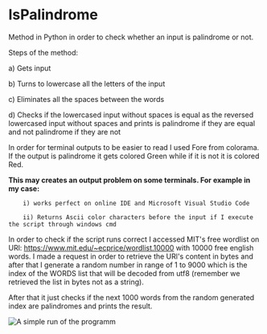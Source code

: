 # IsPalindrome
Method in Python in order to check whether an input is palindrome or not.


Steps of the method:

  a) Gets input
  
  b) Turns to lowercase all the letters of the input
  
  c) Eliminates all the spaces between the words
  
  d) Checks if the lowercased input without spaces is equal as the reversed lowercased input without spaces and prints is palindrome if they are equal and not palindrome if they are not
  
  In order for terminal outputs to be easier to read I used Fore from colorama. If the output is palindrome it gets colored Green while if it is not it is colored Red.
  
  **This may creates an output problem on some terminals. For example in my case:**
  
        i) works perfect on online IDE and Microsoft Visual Studio Code 
                                           
        ii) Returns Ascii color characters before the input if I execute the script through windows cmd
                                                          

In order to check if the script runs correct I accessed MIT's free wordlist on URl: https://www.mit.edu/~ecprice/wordlist.10000 with 10000 free english words.
I made a request in order to retrieve the URl's content in bytes and after that I generate a random number in range of 1 to 9000 which is the index of the WORDS list that will be decoded from utf8 (remember we retrieved the list in bytes not as a string). 

After that it just checks if the next 1000 words from the random generated index are palindromes and prints the result.  



![A simple run of the programm](https://user-images.githubusercontent.com/25775301/176483418-f39653f8-6bf4-4080-8833-13e20449e624.png)


